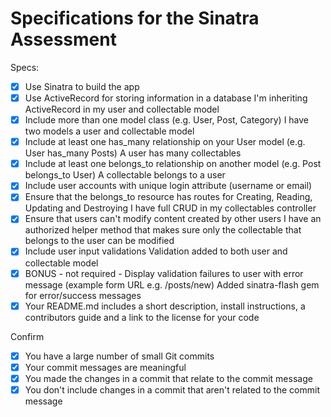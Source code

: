 # Specifications for the Sinatra Assessment

Specs:
- [x] Use Sinatra to build the app
- [x] Use ActiveRecord for storing information in a database 
        I'm inheriting ActiveRecord in my user and collectable model
- [x] Include more than one model class (e.g. User, Post, Category)
        I have two models a user and collectable model
- [x] Include at least one has_many relationship on your User model (e.g. User has_many Posts)
        A user has many collectables
- [x] Include at least one belongs_to relationship on another model (e.g. Post belongs_to User)
        A collectable belongs to a user
- [x] Include user accounts with unique login attribute (username or email)
- [x] Ensure that the belongs_to resource has routes for Creating, Reading, Updating and Destroying
        I have full CRUD in my collectables controller
- [x] Ensure that users can't modify content created by other users
        I have an authorized helper method that makes sure only the collectable that belongs to the user can be modified
- [x] Include user input validations
        Validation added to both user and collectable model
- [x] BONUS - not required - Display validation failures to user with error message (example form URL e.g. /posts/new)
        Added sinatra-flash gem for error/success messages
- [x] Your README.md includes a short description, install instructions, a contributors guide and a link to the license for your code

Confirm
- [x] You have a large number of small Git commits
- [x] Your commit messages are meaningful
- [x] You made the changes in a commit that relate to the commit message
- [x] You don't include changes in a commit that aren't related to the commit message
